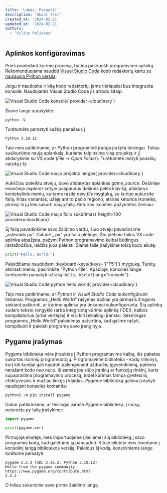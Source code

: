```yaml
---
title: 'Labas, Pasauli!'
description: 'About test'
created_at: '2024-02-21'
updated_at: '2024-02-21'
authors:
  - 'Vilius Paliokas'
---
```


## Aplinkos konfigūravimas

Prieš pradedant kūrimo procesą, būtina pasiruošti programvimo aplinką. Rekomenduojama naudoti [Visual Studio Code](https://code.visualstudio.com/) kodo redaktorių kartu su [naujausia Python versija](https://www.python.org/downloads/).

Jeigu ir naudosite ir kitą kodo redaktorių, jame tikriausiai bus integruota konsolė. Naudojantis Visual Studio Code jis atrodo šitaip:

![Visual Studio Code konsolė](/content_images/vs_code_console.png){ provider=cloudinary }

Šiame lange surašykite:

```shell
python -V
```

Turėtumėte pamatyti kažką panašaus į

```console
Python 3.10.12
```

Taip mes patikriname, ar Python programinė įranga įrašyta teisingai. Toliau susikurkime naują aplankalą, kuriame talpinsime visą projektą ir jį atidarykime su VS code (*File* -> *Open Folder*). Turėtumėte matyti panašių vaizdą į šį:

![Visual Studio Code naujo projekto langas](/content_images/vs_code_new_project.png "Visual Studio Code naujo projekto langas"){ provider=cloudinary }

Aukščiau pateiktu atveju, buvo atidarytas aplankas *game_source*. Dešinėje esančioje *explorer* srityje paspaudus dešinės pelės klavišą, atsidarys kontekstinis meniu, kuriame rasite *new file* mygtuką, su kuriuo sukursite failą. Kitas variantas, užėję ant to pačio regiono, atsiras keturios ikonėlės, pirmoji iš jų leis sukurti naują failą. Keturios ikonėlės pažymėtos žemiau:

![Visual Studio Code naujo failo sukūrimas](/content_images/vs_code_new_file.png "Visual Studio Code naujo failo sukūrimas"){ height=100 provider=cloudinary}

Šį failą pavadinkime savo žaidimo vardu, šiuo atveju pavadinsime „asteroids.py“. Galūnė „.py“ yra failo plėtinys. Šio plėtinio failus VS code aplinka atpažįsta, pažymi Python programavimo kalbai būdingus raktažodžius, leidžia juos paleisti. Šiame faile įrašykime tokią kodo eilutę:

```python
print("Hello, World!")
```

Paleidžiame naudodami :keyboard-keys{:keys='["F5"]'} mygtuką. Turėtų atsirasti meniu, pasirinkite "Python File". Apačioje, konsolės lange turėtumėte pamatyti užrašą  `Hello, World!`{lang="console"}:

![Visual Studio Code python hello world](/content_images/vs_code_hello_world.png "Hello, World! su Python"){ provider=cloudinary }

Taip mes patikriname, ar *Python* ir *Visual Studio Code* sukonfigūruoti tinkamai. Programos „Hello World“ rašymas dažnai yra pirmasis žingsnis siekiant patikrinti, ar kūrimo aplinka yra tinkamai sukonfigūruota. Šią aplinką sudaro teksto rengyklė (arba integruotą kūrimo aplinką (IDE)), kalbos kompiliatorius (arba vertėjas) ir visi kiti reikalingi įrankiai. Sėkmingas programos „Hello World“ paleidimas patvirtina, kad galime rašyti, kompiliuoti ir paleisti programą savo įrenginyje.

## Pygame įrašymas

Pygame biblioteka nėra įtrauktas į Python programavimo kalbą, šis paketas sukurtas išorinių programuotojų. Programavime biblioteka - kodų rinkinys, kurį kiti kurėjai gali naudoti palengvinant užduočių įgyvendinimą, patiems nerašant kodo nuo nulio. Iš esmės jos siūlo įrankių ar funkcijų rinkinį, kuris supaprastina programavimo procesą, todėl kūrimas tampa greitesnis, efektyvesnis ir mažiau linkęs į klaidas. *Pygame* biblioteką galima įsirašyti naudojant konsolės komanda:

```shell
python3 -m pip install pygame
```

Dabar patikrinkime, ar teisingai įsirašė *Pygame* biblioteka, į mūsų *asteroids.py* failą įrašykime:

```python
import pygame

print(pygame.ver)
```

Pirmojoje eilutėje, mes importuojame (įkeliame) šią biblioteką į savo programinį kodą, kad galėtume ją panaudoti. Kitoje eilutėje mes išvedame į konsolinį langą bibliotekos versiją. Paleidus šį kodą, konsoliniame lange turėtume pamatyti:

```console
pygame 2.5.2 (SDL 2.28.2, Python 3.10.12)
Hello from the pygame community. https://www.pygame.org/contribute.html
2.5.2
```

O toliau sukursime savo pirmo žaidimo langą.
